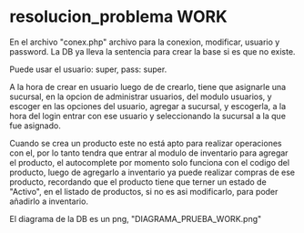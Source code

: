 # resolucion_problema WORK

En el archivo "conex.php" archivo para la conexion, modificar, usuario y password.
La DB ya lleva la sentencia para crear la base si es que no existe.

Puede usar el usuario: super, pass: super.

A la hora de crear en usuario luego de de crearlo, tiene que asignarle una sucursal, en la opcion de administrar usuarios, del modulo usuarios, y escoger en las opciones del usuario, agregar a sucursal, y escogerla, a la hora del login entrar con ese usuario y seleccionando la sucursal a la que fue asignado.

Cuando se crea un producto este no está apto para realizar operaciones con el, por lo tanto tendra que entrar al modulo de inventario para agregar el producto, el autocomplete por momento solo funciona con el codigo del producto, luego de agregarlo a inventario ya puede realizar compras de ese producto, recordando que el producto tiene que terner un estado de "Activo", en el listado de productos, si no es asi modificarlo, para poder añadirlo a inventario.

El diagrama de la DB es un png, "DIAGRAMA_PRUEBA_WORK.png"


